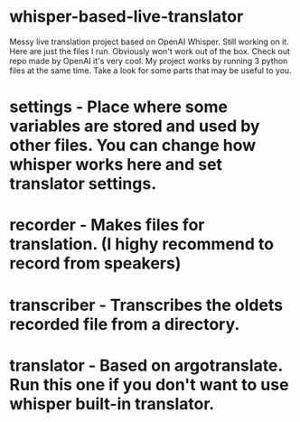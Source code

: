 # whisper-based-live-translator
Messy live translation project based on OpenAI Whisper. 
Still working on it. Here are just the files I run. Obviously won't work out of the box. 
Check out repo made by OpenAI it's very cool. My project works by running 3 python files at the same time. Take a look for some parts that may be useful to you.

# settings - Place where some variables are stored and used by other files. You can change how whisper works here and set translator settings.

# recorder - Makes files for translation. (I highy recommend to record from speakers)

# transcriber - Transcribes the oldets recorded file from a directory.

# translator - Based on argotranslate. Run this one if you don't want to use whisper built-in translator.
